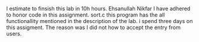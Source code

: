 I estimate to finsish this lab in 10h hours.
Ehsanullah Nikfar
I have adhered to honor code in this assignment.
sort.c this program has the all functionallity mentioned in the description of the lab.
i spend three days on this assigment. The reason was I did not how to accept the entry from users.
